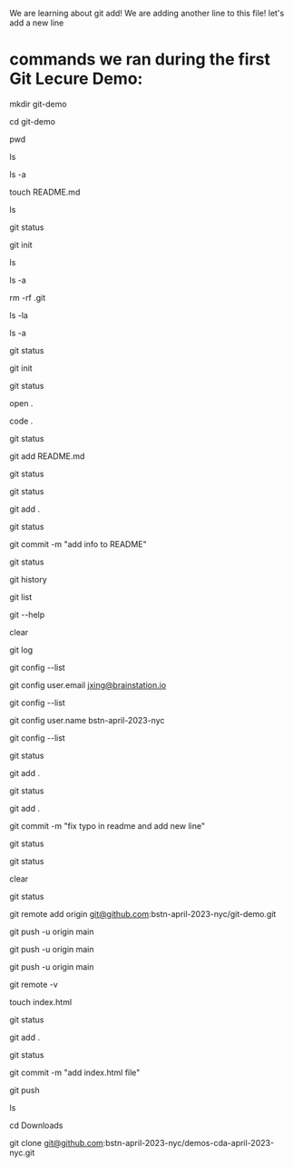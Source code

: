 We are learning about git add! We are adding another line to this file! let's
add a new line

# commands we ran during the first Git Lecure Demo:

mkdir git-demo

cd git-demo

pwd

ls

ls -a

touch README.md

ls

git status

git init

ls

ls -a

rm -rf .git

ls -la

ls -a

git status

git init

git status

open .

code .

git status

git add README.md

git status

git status

git add .

git status

git commit -m "add info to README"

git status

git history

git list

git --help

clear

git log

git config --list

git config user.email jxing@brainstation.io

git config --list

git config user.name bstn-april-2023-nyc

git config --list

git status

git add .

git status

git add .

git commit -m "fix typo in readme and add new line"

git status

git status

clear

git status

git remote add origin git@github.com:bstn-april-2023-nyc/git-demo.git

git push -u origin main

git push -u origin main

git push -u origin main

git remote -v

touch index.html

git status

git add .

git status

git commit -m "add index.html file"

git push

ls

cd Downloads

git clone git@github.com:bstn-april-2023-nyc/demos-cda-april-2023-nyc.git
